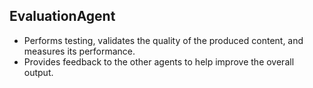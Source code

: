## EvaluationAgent
- Performs testing, validates the quality of the produced content, and measures its performance.
- Provides feedback to the other agents to help improve the overall output.
